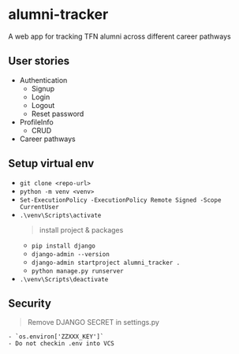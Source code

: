 # alumni-tracker

A web app for tracking TFN alumni across different career pathways

## User stories

- Authentication
  - Signup
  - Login
  - Logout
  - Reset password
- ProfileInfo
  - CRUD
- Career pathways

## Setup virtual env

- `git clone <repo-url>`
- `python -m venv <venv>`
- `Set-ExecutionPolicy -ExecutionPolicy Remote Signed -Scope CurrentUser`
- `.\venv\Scripts\activate`
  > install project & packages
  - `pip install django`
  - `django-admin --version`
  - `django-admin startproject alumni_tracker .`
  - `python manage.py runserver`
- `.\venv\Scripts\deactivate`

## Security

> Remove DJANGO SECRET in settings.py

    - `os.environ['ZZXXX_KEY']`
    - Do not checkin .env into VCS
